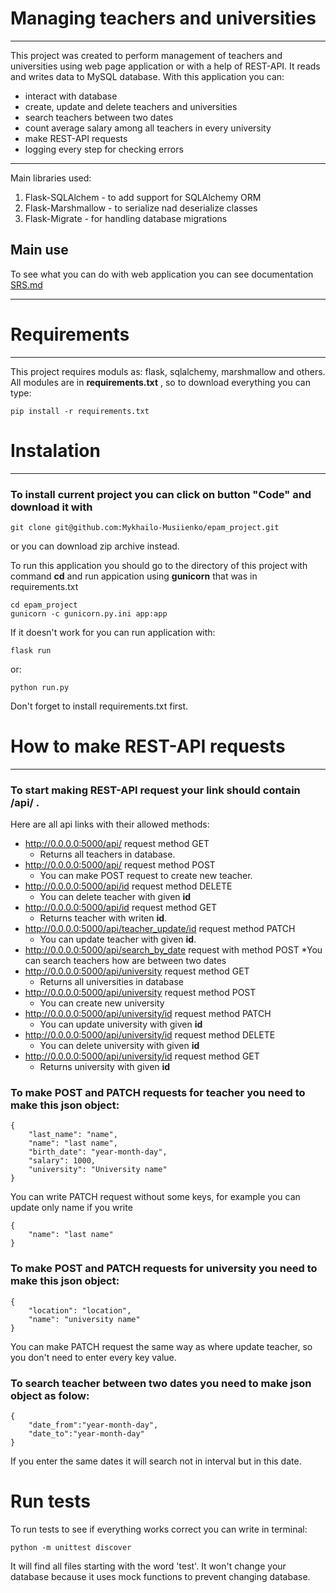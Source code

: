# Managing teachers and universities

---

This project was created to perform management of teachers and universities
using web page application or with a help of REST-API. It reads and writes data
to MySQL database.
With this application you can:

* interact with database
* create, update and delete teachers and universities
* search teachers between two dates
* count average salary among all teachers in every university
* make REST-API requests
* logging every step for checking errors

---

Main libraries used:

1. Flask-SQLAlchem - to add support for SQLAlchemy ORM
2. Flask-Marshmallow - to serialize nad deserialize classes
3. Flask-Migrate - for handling database migrations

## Main use

To see what you can do with web application you can see documentation 
[SRS.md](https://github.com/Mykhailo-Musiienko/epam_project/blob/master/documentation/SRS.md)

---

# Requirements

---

This project requires moduls as: flask, sqlalchemy, marshmallow and others.
All modules are in **requirements.txt** , so to download everything
you can type:

```commandline
pip install -r requirements.txt
```

# Instalation

---

### To install current project you can click on button "Code" and download it with

```commandline
git clone git@github.com:Mykhailo-Musiienko/epam_project.git
```

or you can download zip archive instead.

To run this application you should go to the directory of this project 
with command **cd** and run appication using **gunicorn** that was in
requirements.txt

```commandline
cd epam_project     
gunicorn -c gunicorn.py.ini app:app
```

If it doesn't work for you can run application with:

```commandline
flask run
```
or:
```commandline
python run.py
```

Don't forget to install requirements.txt first.

# How to make REST-API requests

---

### To start making REST-API request your link should contain **/api/** .
Here are all api links with their allowed methods:

* http://0.0.0.0:5000/api/ request method GET
    * Returns all teachers in database.
* http://0.0.0.0:5000/api/ request method POST
  * You can make POST request to create new teacher.
* http://0.0.0.0:5000/api/id request method DELETE
  * You can delete teacher with given **id** 
* http://0.0.0.0:5000/api/id request method GET
  * Returns teacher with writen **id**.
* http://0.0.0.0:5000/api/teacher_update/id request method PATCH
  * You can update teacher with given **id**.
* http://0.0.0.0:5000/api/search_by_date request with method POST
  *You can search teachers how are between two dates
* http://0.0.0.0:5000/api/university request method GET
  * Returns all universities in database
* http://0.0.0.0:5000/api/university request method POST
  * You can create new university
* http://0.0.0.0:5000/api/university/id request method PATCH
  * You can update university with given **id**
* http://0.0.0.0:5000/api/university/id request method DELETE
  * You can delete university with given **id**
* http://0.0.0.0:5000/api/university/id request method GET
  * Returns university with given **id**

### To make POST and PATCH requests for teacher you need to make this json object:

```commandline
{
    "last_name": "name", 
    "name": "last name", 
    "birth_date": "year-month-day", 
    "salary": 1000, 
    "university": "University name"
}
```

You can write PATCH request without some keys, for example you can update only name
if you write

```commandline
{ 
    "name": "last name"
}
```

### To make POST and PATCH requests for university you need to make this json object:

```commandline
{
    "location": "location", 
    "name": "university name"
}
```

You can make PATCH request the same way as where update teacher, so you don't need
to enter every key value.

### To search teacher between two dates you need to make json object as folow:

```commandline
{
    "date_from":"year-month-day",
    "date_to":"year-month-day"
}
```

If you enter the same dates it will search not in interval but in this date.

# Run tests

To run tests to see if everything works correct you can write in terminal:

```commandline
python -m unittest discover
```

It will find all files starting with the word 'test'. It won't change your database
because it uses mock functions to prevent changing database.